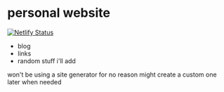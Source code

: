 # personal website
[![Netlify Status](https://api.netlify.com/api/v1/badges/a10b91ef-c361-4246-9291-965159554022/deploy-status)](https://app.netlify.com/sites/pr0pm/deploys)
- blog
- links
- random stuff i'll add

won't be using a site generator for no reason
might create a custom one later when needed